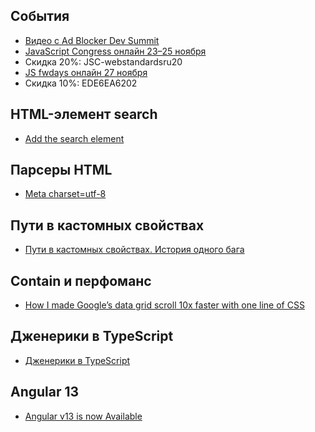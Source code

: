 ## События

- [Видео с Ad Blocker Dev Summit](https://www.youtube.com/playlist?list=PLZt1X5e3NK8ZABmBPCR90Iskxo_kHWbmJ)
- [JavaScript Congress онлайн 23–25 ноября](https://www.wearedevelopers.com/javascript-congress)
- Скидка 20%: JSC-webstandardsru20
- [JS fwdays онлайн 27 ноября](https://fwdays.com/en/event/js-autumn-fwdays-2021)
- Скидка 10%: EDE6EA6202

## HTML-элемент search

- [Add the search element](https://github.com/whatwg/html/pull/7320)

## Парсеры HTML

- [Meta charset=utf-8](https://htmlparser.info/parser/#detecting-character-encoding)

## Пути в кастомных свойствах

- [Пути в кастомных свойствах. История одного бага](https://web-standards.ru/articles/url-and-custom-properties/)

## Contain и перфоманс

- [How I made Google’s data grid scroll 10x faster with one line of CSS](https://medium.com/p/78cb1e8d9cb1)

## Дженерики в TypeScript

- [Дженерики в TypeScript](https://habr.com/ru/company/tinkoff/blog/588655/)

## Angular 13

- [Angular v13 is now Available](https://blog.angular.io/angular-v13-is-now-available-cce66f7bc296)
